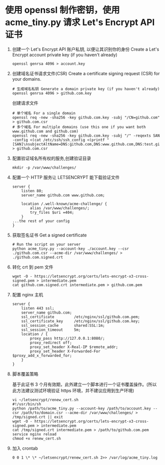 # 使用 openssl 制作密钥，使用 acme_tiny.py 请求 Let's Encrypt API 证书

1. 创建一个 Let's Encrypt API 账户私钥, 以便让其识别你的身份 Create a Let's Encrypt account private key (if you haven't already)

    ```shell
    openssl genrsa 4096 > account.key
    ```

2. 创建域名证书请求文件(CSR) Create a certificate signing request (CSR) for your domains.

    ```shell
    # 生成域名私钥 Generate a domain private key (if you haven't already)
    openssl genrsa 4096 > github.com.key
    ```

    创建请求文件

    ```shell
    # 单个域名 For a single domain
    openssl req -new -sha256 -key github.com.key -subj "/CN=github.com" > github.com.csr
    # 多个域名 For multiple domains (use this one if you want both www.github.com and github.com)
    openssl req -new -sha256 -key github.com.key -subj "/" -reqexts SAN -config <(cat /etc/ssh/ssh_config <(printf "[SAN]\nsubjectAltName=DNS:github.com,DNS:www.github.com,DNS:test.github.com")) > github.com.csr
    ```

3. 配置验证域名所有权的服务,创建验证目录

    ```shell
    mkdir -p /var/www/challenges/
    ```

4. 配置一个 HTTP 服务让 LETSENCRYPT 能下载验证文件

    ```shell
    server {
        listen 80;
        server_name github.com www.github.com;

        location /.well-known/acme-challenge/ {
            alias /var/www/challenges/;
            try_files $uri =404;
        }
    ...the rest of your config
    }
    ```

5. 获取签名证书 Get a signed certificate

    ```shell
    # Run the script on your server
    python acme_tiny.py --account-key ./account.key --csr ./github.com.csr --acme-dir /var/www/challenges/ > ./github.com.signed.crt
    ```

6. 转化 crt 到 pem 文件

    ```shell
    wget -O - https://letsencrypt.org/certs/lets-encrypt-x3-cross-signed.pem > intermediate.pem
    cat github.com.signed.crt intermediate.pem > github.com.pem
    ```

7. 配置 nginx 主机

    ```
    server {
        listen 443 ssl;
        server_name github.com;
        ssl_certificate         /etc/nginx/ssl/github.com.pem;
        ssl_certificate_key     /etc/nginx/ssl/github.com.key;
        ssl_session_cache       shared:SSL:1m;
        ssl_session_timeout     5m;
        location / {
            proxy_pass http://127.0.0.1:8080/;
            proxy_redirect off;
            proxy_set_header X-Real-IP $remote_addr;
            proxy_set_header X-Forwarded-For $proxy_add_x_forwarded_for;
        }
    }
    ```

8. 脚本覆盖策略

    基于此证书 3 个月有效期，此外建立一个脚本进行一个证书覆盖操作。(所以此方法建议测试环境验证 https 环境，并不建议应用到生产环境)

    ```shell
    vi ~/letsencrypt/renew_cert.sh
    #!/usr/bin/sh
    python /path/to/acme_tiny.py --account-key /path/to/account.key --csr /path/to/domain.csr --acme-dir /var/www/challenges/ > /tmp/signed.crt || exit
    wget -O - https://letsencrypt.org/certs/lets-encrypt-x3-cross-signed.pem > intermediate.pem
    cat /tmp/signed.crt intermediate.pem > /path/to/github.com.pem
    service nginx reload
    chmod +x renew_cert.sh
    ```

9. 加入 crontab

    ```shell
    0 0 1 \* \* ~/letsencrypt/renew_cert.sh 2>> /var/log/acme_tiny.log
    ```


